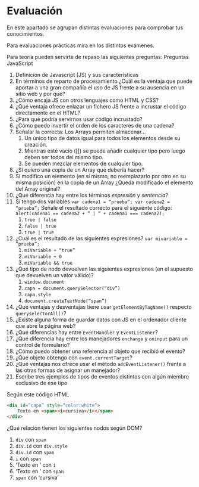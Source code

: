 # Evaluación
En este apartado se agrupan distintas evaluaciones para comprobar tus conocimientos.

Para evaluaciones prácticas mira en los distintos exámenes.

Para teoría pueden servirte de repaso las siguientes preguntas:
Preguntas JavaScript
1. Definición de Javascript (JS) y sus características
1. En términos de reparto de procesamiento ¿Cuál es la ventaja que puede aportar a una gran compañía el uso de JS frente a su ausencia en un sitio web y por qué?
1. ¿Cómo encaja JS con otros lenguajes como HTML y CSS?
1. ¿Qué ventaja ofrece enlazar un fichero JS frente a incrustar el código directamente en el HTML?
1. ¿Para qué podría servirnos usar código incrustado?
1. ¿Cómo puedo invertir el orden de los caracteres de una cadena?
1. Señalar la correcta: Los Arrays permiten almacenar…
   1. Un único tipo de datos igual para todos los elementos desde su creación.
   1.	Mientras esté vacío ([]) se puede añadir cualquier tipo pero luego deben ser todos del mismo tipo.
   1.	Se pueden mezclar elementos de cualquier tipo.
1. ¿Si quiero una copia de un Array qué debería hacer?
1. Si modifico un elemento (en sí mismo, no reemplazarlo por otro en su misma posición) en la copia de un Array ¿Queda modificado el elemento del Array original?
1. ¿Qué diferencia hay entre los términos *expresión* y *sentencia*?
1. Si tengo dos variables `var cadena1 = “prueba”; var cadena2 = “prueba”;` Señale el resultado correcto para el siguiente código:
`alert(cadena1 == cadena2 + “ | “ + cadena1 === cadena2);`
   1. `true | false`
   1. `false | true`
   1. `true | true`
1. ¿Cuál es el resultado de las siguientes expresiones? `var mivariable = “prueba”;`
   1. `miVariable + “true”`
   1. `miVariable + 0`
   1. `miVariable && true`
1. ¿Qué tipo de nodo devuelven las siguientes expresiones (en el supuesto que devuelven un valor válido)?
   1. `window.document`
   1. `capa = document.querySelector(“div”)`
   1. `capa.style`
   1. `document.createTextNode(“span”)`
1. ¿Qué ventajas y desventajas tiene usar `getElementByTagName()` respecto `queryselectorAll()`?
1. ¿Existe alguna forma de guardar datos con JS en el ordenador cliente que abre la página web?
1. ¿Qué diferencias hay entre `EventHandler` y `EventListener`?
1. ¿Qué diferencia hay entre los manejadores `onchange` y `oninput` para un control de formulario?
1. ¿Cómo puedo obtener una referencia al objeto que recibió el evento?
1. ¿Qué objeto obtengo con `event.currentTarget`?
1. ¿Qué ventajas nos ofrece usar el método `addEventListener()` frente a las otras formas de asignar un manejador?
1. Escribe tres ejemplos de tipos de eventos distintos con algún miembro exclusivo de ese tipo

Según este código HTML
```html
<div id=“capa” style=“color:white”>
	Texto en <span><i>cursiva</i></span>
</div>
```
¿Qué relación tienen los siguientes nodos según DOM?
   1. `div` con `span`
   1. `div.id` con `div.style`
   1. `div.id` con `span`
   1. `i` con `span`
   1. ‘Texto en ’ con `i`
   1. ‘Texto en ’ con `span`
   1. `span` con ‘cursiva’
